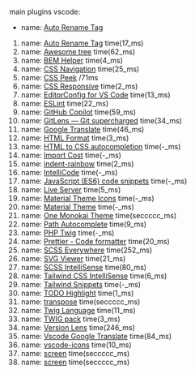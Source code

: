 main plugins vscode:

- name: [Auto Rename Tag](https://marketplace.visualstudio.com/items?itemName=formulahendry.auto-rename-tag)

1. name: [Auto Rename Tag](https://marketplace.visualstudio.com/items?itemName=formulahendry.auto-rename-tag) time(17_ms)
1. name: [Awesome tree](https://marketplace.visualstudio.com/items?itemName=bajdzis.awesome-tree) time(62_ms)
1. name: [BEM Helper](https://marketplace.visualstudio.com/items?itemName=Box-Of-Hats.bemhelper) time(4_ms)
1. name: [CSS Navigation](https://marketplace.visualstudio.com/items?itemName=pucelle.vscode-css-navigation) time(25_ms)
1. name: [CSS Peek](https://marketplace.visualstudio.com/items?itemName=pranaygp.vscode-css-peek) /71ms
1. name: [CSS Responsive](https://marketplace.visualstudio.com/items?itemName=mrezechi3l.css-responsive) time(2_ms)
1. name: [EditorConfig for VS Code](https://marketplace.visualstudio.com/items?itemName=EditorConfig.EditorConfig) time(13_ms)
1. name: [ESLint](https://marketplace.visualstudio.com/items?itemName=dbaeumer.vscode-eslint) time(22_ms)
1. name: [GitHub Copilot](https://marketplace.visualstudio.com/items?itemName=GitHub.copilot) time(59_ms)
1. name: [GitLens — Git supercharged](https://marketplace.visualstudio.com/items?itemName=eamodio.gitlens) time(34_ms)
1. name: [Google Translate](https://marketplace.visualstudio.com/items?itemName=hancel.google-translate) time(46_ms)
1. name: [HTML Format](https://marketplace.visualstudio.com/items?itemName=mohd-akram.vscode-html-format) time(3_ms)
1. name: [HTML to CSS autocompletion](https://marketplace.visualstudio.com/items?itemName=solnurkarim.html-to-css-autocompletion) time(-_ms)
1. name: [Import Cost](https://marketplace.visualstudio.com/items?itemName=wix.vscode-import-cost) time(-_ms)
1. name: [indent-rainbow](https://marketplace.visualstudio.com/items?itemName=oderwat.indent-rainbow) time(2_ms)
1. name: [IntelliCode](https://marketplace.visualstudio.com/items?itemName=VisualStudioExptTeam.vscodeintellicode) time(-_ms)
1. name: [JavaScript (ES6) code snippets](https://marketplace.visualstudio.com/items?itemName=xabikos.JavaScriptSnippets) time(-_ms)
1. name: [Live Server](https://marketplace.visualstudio.com/items?itemName=ritwickdey.LiveServer) time(5_ms)
1. name: [Material Theme Icons](https://marketplace.visualstudio.com/items?itemName=Equinusocio.vsc-material-theme-icons) time(-_ms)
1. name: [Material Theme](https://marketplace.visualstudio.com/items?itemName=Equinusocio.vsc-material-theme) time(-_ms)
1. name: [One Monokai Theme](https://marketplace.visualstudio.com/items?itemName=azemoh.one-monokai) time(seccccc_ms)
1. name: [Path Autocomplete](https://marketplace.visualstudio.com/items?itemName=ionutvmi.path-autocomplete) time(9_ms)
1. name: [PHP Twig](https://marketplace.visualstudio.com/items?itemName=artagnon.vstwig) time(-_ms)
1. name: [Prettier - Code formatter](https://marketplace.visualstudio.com/items?itemName=esbenp.prettier-vscode) time(20_ms)
1. name: [SCSS Everywhere](https://marketplace.visualstudio.com/items?itemName=gencer.html-slim-scss-css-class-completion) time(252_ms)
1. name: [SVG Viewer](link) time(21_ms)
1. name: [SCSS IntelliSense](https://marketplace.visualstudio.com/items?itemName=mrmlnc.vscode-scss) time(80_ms)
1. name: [Tailwind CSS IntelliSense](https://marketplace.visualstudio.com/items?itemName=bradlc.vscode-tailwindcss) time(6_ms)
1. name: [Tailwind Snippets](https://marketplace.visualstudio.com/items?itemName=Zarifprogrammer.tailwind-snippets) time(-_ms)
1. name: [TODO Highlight](https://marketplace.visualstudio.com/items?itemName=wayou.vscode-todo-highlight) time(1_ms)
1. name: [transpose](https://marketplace.visualstudio.com/items?itemName=v4run.transpose) time(seccccc_ms)
1. name: [Twig Language](linhttps://marketplace.visualstudio.com/items?itemName=mblode.twig-languagek) time(11_ms)
1. name: [TWIG pack](https://marketplace.visualstudio.com/items?itemName=bajdzis.vscode-twig-pack) time(3_ms)
1. name: [Version Lens](https://marketplace.visualstudio.com/items?itemName=pflannery.vscode-versionlens) time(246_ms)
1. name: [Vscode Google Translate](https://marketplace.visualstudio.com/items?itemName=funkyremi.vscode-google-translate) time(84_ms)
1. name: [vscode-icons](https://marketplace.visualstudio.com/items?itemName=vscode-icons-team.vscode-icons) time(10_ms)
1. name: [screen](https://prnt.sc/4DfJTR8Ew-O_) time(seccccc_ms)
1. name: [screen](https://prnt.sc/j-FDzez9hz9d) time(seccccc_ms)


